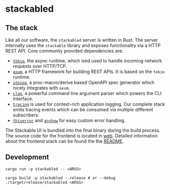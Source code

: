 # stackabled

## The stack

Like all our software, the `stackabled` server is written in Rust. The server internally uses the `stackable` library
and exposes functionality via a HTTP REST API. Core community provided dependencies are:

- [`tokio`][tokio-link], the async runtime, which ised used to handle incoming network requests over HTTP/TCP.
- [`axum`][axum-link], a HTTP framework for building REST APIs. It is based on the `tokio` runtime.
- [`utoipa`][utoipa-link], a proc-macro/derive based OpenAPI spec generator which nicely integrates with `axum`.
- [`clap`][clap-link], a powerful command line argument parser which powers the CLI interface.
- [`tracing`][tracing-link] is used for context-rich application logging. Our complete stack emits tracing events which
  can be consumed via multiple different subscribers.
- [`thiserror`][thiserror-link] and [`anyhow`][anyhow-link] for easy custom error handling.

The Stackable UI is bundled into the final binary during the build process. The source code for the frontend is located
in [web](../../web). Detailed information about the frontend stack can be found the the [README](../../web/README.me).

## Development

```shell
cargo run -p stackabled -- <ARGS>
```

```shell
cargo build -p stackabled --release # or --debug
./target/release/stackabled <ARGS>
```

[tokio-link]: https://tokio.rs/
[axum-link]: https://github.com/tokio-rs/axum
[utoipa-link]: https://github.com/juhaku/utoipa
[clap-link]: https://github.com/clap-rs/clap
[tracing-link]: https://github.com/tokio-rs/tracing
[thiserror-link]: https://github.com/Dtolnay/thiserror
[anyhow-link]: https://github.com/dtolnay/anyhow